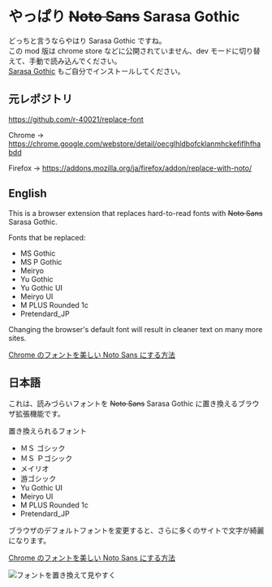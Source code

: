 # やっぱり ~~Noto Sans~~ Sarasa Gothic

どっちと言うならやはり Sarasa Gothic ですね。  
この mod 版は chrome store などに公開されていません、dev モードに切り替えて、手動で読み込んでください。  
[Sarasa Gothic](https://github.com/be5invis/Sarasa-Gothic) もご自分でインストールしてください。

## 元レポジトリ

https://github.com/r-40021/replace-font 

Chrome -> https://chrome.google.com/webstore/detail/oecglhldbofcklanmhckefiflhfhabdd

Firefox -> https://addons.mozilla.org/ja/firefox/addon/replace-with-noto/

## English
This is a browser extension that replaces hard-to-read fonts with ~~Noto Sans~~ Sarasa Gothic.

Fonts that be replaced:

- MS Gothic
- MS P Gothic
- Meiryo
- Yu Gothic
- Yu Gothic UI
- Meiryo UI
- M PLUS Rounded 1c
- Pretendard_JP

Changing the browser's default font will result in cleaner text on many more sites.

[Chrome のフォントを美しい Noto Sans にする方法](https://r-40021.github.io/blog/2022-05/font)

## 日本語

これは、読みづらいフォントを ~~Noto Sans~~ Sarasa Gothic に置き換えるブラウザ拡張機能です。

置き換えられるフォント

- ＭＳ ゴシック
- ＭＳ Ｐゴシック
- メイリオ
- 游ゴシック
- Yu Gothic UI
- Meiryo UI
- M PLUS Rounded 1c
- Pretendard_JP

ブラウザのデフォルトフォントを変更すると、さらに多くのサイトで文字が綺麗になります。

[Chrome のフォントを美しい Noto Sans にする方法](https://r-40021.github.io/blog/2022-05/font)

![フォントを置き換えて見やすく](https://user-images.githubusercontent.com/75155258/159868921-7dd6896a-19b0-41c9-86c3-8041ec9fe730.png)